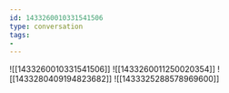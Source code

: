 ```yaml
---
id: 1433260010331541506
type: conversation
tags:
- 
---
```

![[1433260010331541506]]
![[1433260011250020354]]
![[1433280409194823682]]
![[1433325288578969600]]


